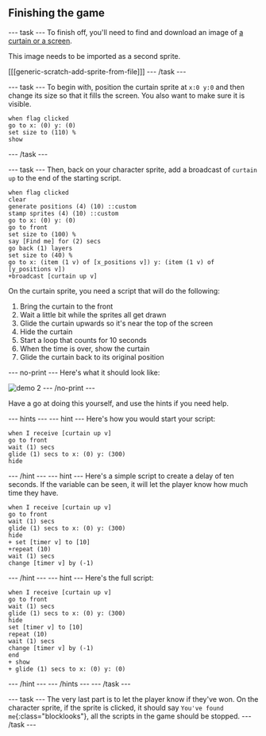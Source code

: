 ## Finishing the game

--- task ---
To finish off, you'll need to find and download an image of [a curtain or a screen](https://www.google.co.uk/search?q=stage+curtain&source=lnms&tbm=isch&sa=X&ved=0ahUKEwjKg9O1k8_VAhXSL1AKHe1HDMIQ_AUICigB&biw=1362&bih=584).

This image needs to be imported as a second sprite.

[[[generic-scratch-add-sprite-from-file]]]
--- /task ---

--- task ---
To begin with, position the curtain sprite at `x:0 y:0` and then change its size so that it fills the screen. You also want to make sure it is visible.

```blocks
when flag clicked
go to x: (0) y: (0)
set size to (110) %
show
```
--- /task ---

--- task ---
Then, back on your character sprite, add a broadcast of `curtain up` to the end of the starting script.

```blocks
when flag clicked
clear
generate positions (4) (10) ::custom
stamp sprites (4) (10) ::custom
go to x: (0) y: (0)
go to front
set size to (100) %
say [Find me] for (2) secs
go back (1) layers
set size to (40) %
go to x: (item (1 v) of [x_positions v]) y: (item (1 v) of [y_positions v])
+broadcast [curtain up v]
```
On the curtain sprite, you need a script that will do the following:
  1. Bring the curtain to the front
  1. Wait a little bit while the sprites all get drawn
  1. Glide the curtain upwards so it's near the top of the screen
  1. Hide the curtain
  1. Start a loop that counts for 10 seconds
  1. When the time is over, show the curtain
  1. Glide the curtain back to its original position
  
--- no-print ---
Here's what it should look like:

![demo 2](images/demo_2.gif)
--- /no-print ---

Have a go at doing this yourself, and use the hints if you need help.

--- hints --- --- hint ---
Here's how you would start your script:
```blocks
when I receive [curtain up v]
go to front
wait (1) secs
glide (1) secs to x: (0) y: (300)
hide
```
--- /hint --- --- hint ---
Here's a simple script to create a delay of ten seconds. If the variable can be seen, it will let the player know how much time they have.
```blocks
when I receive [curtain up v]
go to front
wait (1) secs
glide (1) secs to x: (0) y: (300)
hide
+ set [timer v] to [10]
+repeat (10)
wait (1) secs
change [timer v] by (-1)
```
--- /hint --- --- hint ---
 Here's the full script:
 ```blocks
 when I receive [curtain up v]
go to front
wait (1) secs
glide (1) secs to x: (0) y: (300)
hide
set [timer v] to [10]
repeat (10)
wait (1) secs
change [timer v] by (-1)
end
+ show
+ glide (1) secs to x: (0) y: (0)
```
--- /hint --- --- /hints ---
--- /task ---


--- task ---
	The very last part is to let the player know if they've won. On the character sprite, if the sprite is clicked, it should say `You've found me`{:class="blocklooks"}, all the scripts in the game should be stopped.
--- /task ---

